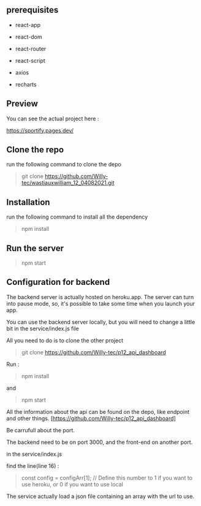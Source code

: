 ## prerequisites

-   react-app

-   react-dom

-   react-router

-   react-script

-   axios

-   recharts

## Preview

You can see the actual project here :

https://sportify.pages.dev/

## Clone the repo

run the following command to clone the depo

> git clone https://github.com/Willy-tec/wastiauxwilliam_12_04082021.git

## Installation

run the following command to install all the dependency

> npm install

## Run the server

> npm start

## Configuration for backend

The backend server is actually hosted on heroku.app. The server can turn into pause mode, so, it's possible to take some time when you launch your app.

You can use the backend server locally, but you will need to change a little bit in the service/index.js file

All you need to do is to clone the other project

> git clone https://github.com/Willy-tec/p12_api_dashboard

Run :

> npm install

and

> npm start

All the information about the api can be found on the depo, like endpoint and other things.
[https://github.com/Willy-tec/p12_api_dashboard]

Be carrufull about the port.

The backend need to be on port 3000, and the front-end on another port.

in the service/index.js

find the line(line 16) :

> const config = configArr[1]; // Define this number to 1 if you want to use heroku, or 0 if you want to use local

The service actually load a json file containing an array with the url to use.
